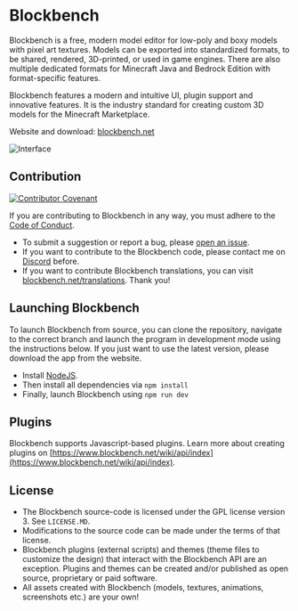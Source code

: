 # Blockbench   

Blockbench is a free, modern model editor for low-poly and boxy models with pixel art textures.
Models can be exported into standardized formats, to be shared, rendered, 3D-printed, or used in game engines. There are also multiple dedicated formats for Minecraft Java and Bedrock Edition with format-specific features. 

Blockbench features a modern and intuitive UI, plugin support and innovative features. It is the industry standard for creating custom 3D models for the Minecraft Marketplace.

Website and download: [blockbench.net](https://www.blockbench.net)


![Interface](https://web.blockbench.net/content/front_page_app.png)



## Contribution

[![Contributor Covenant](https://img.shields.io/badge/Contributor%20Covenant-2.0-4baaaa.svg)](code_of_conduct.md)

If you are contributing to Blockbench in any way, you must adhere to the [Code of Conduct](https://github.com/JannisX11/blockbench/blob/master/CODE_OF_CONDUCT.MD).

* To submit a suggestion or report a bug, please [open an issue](https://github.com/JannisX11/blockbench/issues/new).
* If you want to contribute to the Blockbench code, please contact me on [Discord](https://discord.gg/sGkj78W) before.
* If you want to contribute Blockbench translations, you can visit [blockbench.net/translations](https://blockbench.net/translations/). Thank you!



## Launching Blockbench

To launch Blockbench from source, you can clone the repository, navigate to the correct branch and launch the program in development mode using the instructions below. If you just want to use the latest version, please download the app from the website.

* Install [NodeJS](https://nodejs.org/en/).
* Then install all dependencies via
`npm install`
* Finally, launch Blockbench using
`npm run dev`



## Plugins

Blockbench supports Javascript-based plugins. Learn more about creating plugins on [https://www.blockbench.net/wiki/api/index](https://www.blockbench.net/wiki/api/index).



## License

* The Blockbench source-code is licensed under the GPL license version 3. See `LICENSE.MD`.
* Modifications to the source code can be made under the terms of that license.
* Blockbench plugins (external scripts) and themes (theme files to customize the design) that interact with the Blockbench API are an exception. Plugins and themes can be created and/or published as open source, proprietary or paid software.
* All assets created with Blockbench (models, textures, animations, screenshots etc.) are your own!
